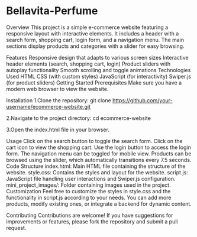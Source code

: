 # Bellavita-Perfume

Overview
This project is a simple e-commerce website featuring a responsive layout with interactive elements. It includes a header with a search form, shopping cart, login form, and a navigation menu. The main sections display products and categories with a slider for easy browsing.

Features
Responsive design that adapts to various screen sizes
Interactive header elements (search, shopping cart, login)
Product sliders with autoplay functionality
Smooth scrolling and toggle animations
Technologies Used
HTML
CSS (with custom styles)
JavaScript (for interactivity)
Swiper.js (for product sliders)
Getting Started
Prerequisites
Make sure you have a modern web browser to view the website.

Installation
1.Clone the repository:
git clone https://github.com/your-username/ecommerce-website.git

2.Navigate to the project directory:
cd ecommerce-website

3.Open the index.html file in your browser.

Usage
Click on the search button to toggle the search form.
Click on the cart icon to view the shopping cart.
Use the login button to access the login form.
The navigation menu can be toggled for mobile view.
Products can be browsed using the slider, which automatically transitions every 7.5 seconds.
Code Structure
index.html: Main HTML file containing the structure of the website.
style.css: Contains the styles and layout for the website.
script.js: JavaScript file handling user interactions and Swiper.js configuration.
mini_project_images/: Folder containing images used in the project.
Customization
Feel free to customize the styles in style.css and the functionality in script.js according to your needs. You can add more products, modify existing ones, or integrate a backend for dynamic content.

Contributing
Contributions are welcome! If you have suggestions for improvements or features, please fork the repository and submit a pull request.
